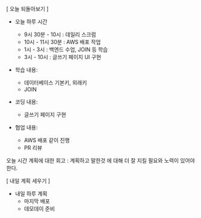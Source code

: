 [ 오늘 되돌아보기 ]
- 오늘 하루 시간
    - 9시 30분 - 10시 : 데일리 스크럼
    - 10시 - 11시 30분 : AWS 배포 작업
    - 1시 - 3시 : 백엔드 수업, JOIN 등 학습
    - 3시 - 10시 : 글쓰기 페이지 UI 구현

- 학습 내용:
    - 데이터베이스 기본키, 외래키
    - JOIN

- 코딩 내용:
    - 글쓰기 페이지 구현

- 협업 내용:
    - AWS 배포 같이 진행
    - PR 리뷰

오늘 시간 계획에 대한 회고 : 계획하고 말한것 에 대해 더 잘 지킬 필요와 노력이 있어야 한다.

[ 내일 계획 세우기 ]
- 내일 하루 계획
    - 마지막 배포
    - 데모데이 준비
